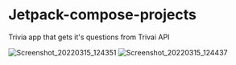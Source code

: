 # Jetpack-compose-projects

Trivia app that gets it's questions from Trivai API

![Screenshot_20220315_124351](https://user-images.githubusercontent.com/27670207/158376268-6bd466f7-b28d-42b2-95e1-b0aff98aeee5.png)
![Screenshot_20220315_124437](https://user-images.githubusercontent.com/27670207/158376272-6f2c45ed-8efc-49e5-b525-77d7d50a3f17.png)
